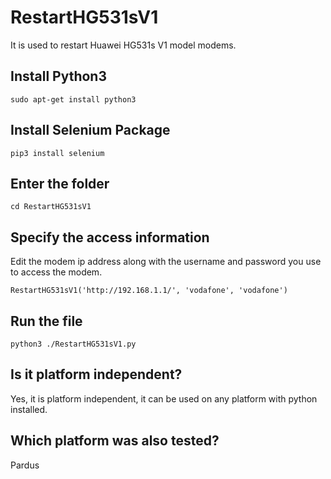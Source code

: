 # RestartHG531sV1
It is used to restart Huawei HG531s V1 model modems.

## Install Python3

    sudo apt-get install python3

## Install Selenium Package

    pip3 install selenium

## Enter the folder

    cd RestartHG531sV1

## Specify the access information

Edit the modem ip address along with the username and password you use to access the modem.

    RestartHG531sV1('http://192.168.1.1/', 'vodafone', 'vodafone')

## Run the file

    python3 ./RestartHG531sV1.py

## Is it platform independent?

Yes, it is platform independent, it can be used on any platform with python installed.

## Which platform was also tested?

Pardus
